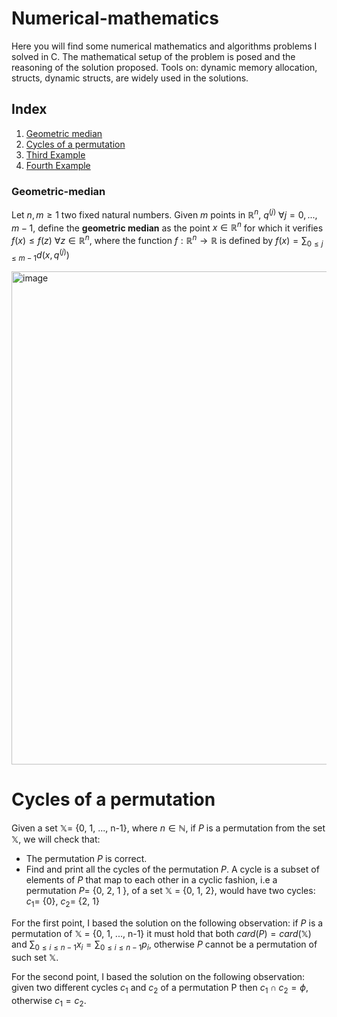 # Numerical-mathematics

Here you will find some numerical mathematics and algorithms problems I solved in C. The mathematical setup of the problem is posed and the reasoning of the solution proposed. Tools on: dynamic memory allocation, structs, dynamic structs, are widely used in the solutions.

## Index

1. [Geometric median](#Geometric-median)
2. [Cycles of a permutation](#Cycles-of-a-permutation)
3. [Third Example](#third-example)
4. [Fourth Example](#fourth-examplehttpwwwfourthexamplecom)

### Geometric-median

Let $n, m \ge 1$ two fixed natural numbers. Given $m$ points in $\mathbb{R}^n$, $q^{(j)}$ $\forall j = 0,...,m-1$, define the **geometric median** as the point $x \in \mathbb{R}^n$ for which it verifies $f(x) \leq f(z)$ $\forall z \in \mathbb{R}^n$, where the function $f: \mathbb{R}^n \to \mathbb{R}$ is defined by $f(x) = \sum_{0 \leq j \leq m-1} d(x, q^{(j)})$

<img width="789" alt="image" src="https://user-images.githubusercontent.com/109459201/179391883-828cf6d9-a9d0-4123-b8d1-a41b38b4864f.png">


# Cycles of a permutation

Given a set $\mathbb{X} =$ {0, 1, ..., n-1}, where $n \in \mathbb{N}$, if $P$ is a permutation from the set $\mathbb{X}$, we will check that:

- The permutation $P$ is correct.
- Find and print all the cycles of the permutation $P$. A cycle is a subset of elements of $P$ that map to each other in a cyclic fashion, i.e a permutation $P =$ {0, 2, 1 }, of a set $\mathbb{X}$ = {0, 1, 2}, would have two cycles: $c_1 =$ {0}, $c_2 =$ {2, 1}

For the first point, I based the solution on the following observation: if $P$ is a permutation of $\mathbb{X}$ = {0, 1, ..., n-1} it must hold that both $card(P) = card(\mathbb{X})$ and $\sum_{0 \leq i \leq n-1} x_i = \sum_{0 \leq i \leq n-1} p_i$, otherwise $P$ cannot be a permutation of such set $\mathbb{X}$.

For the second point, I based the solution on the following observation: given two different cycles $c_1$ and $c_2$ of a permutation P then $c_1 \cap c_2 = \phi$, otherwise $c_1 = c_2$. 
